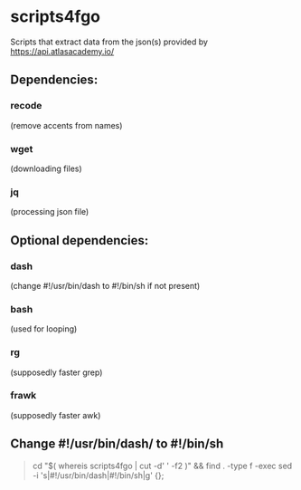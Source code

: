 # scripts4fgo
Scripts that extract data from the json(s) provided by https://api.atlasacademy.io/
## Dependencies:
### recode
(remove accents from names)
<br/>
### wget
(downloading files)
<br/>
### jq
(processing json file)
## Optional dependencies:
### dash
(change #!/usr/bin/dash to #!/bin/sh if not present)
<br/>
### bash
(used for looping)
<br/>
### rg
(supposedly faster grep)
<br/>
### frawk
(supposedly faster awk)
## Change #!/usr/bin/dash/ to #!/bin/sh
> cd "$( whereis scripts4fgo | cut -d' ' -f2 )" && find . -type f -exec sed -i 's|#!/usr/bin/dash|#!/bin/sh|g' {};
